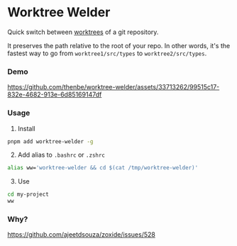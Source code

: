 # Worktree Welder

Quick switch between [worktrees](https://git-scm.com/docs/git-worktree) of a git repository.

It preserves the path relative to the root of your repo. In other words, it's the fastest way to go from `worktree1/src/types` to `worktree2/src/types`.

### Demo

https://github.com/thenbe/worktree-welder/assets/33713262/99515c17-832e-4682-913e-6d85169147df

### Usage

1. Install

```bash
pnpm add worktree-welder -g
```

2. Add alias to `.bashrc` or `.zshrc`

```bash
alias ww='worktree-welder && cd $(cat /tmp/worktree-welder)'
```

3. Use

```bash
cd my-project
ww
```

### Why?

https://github.com/ajeetdsouza/zoxide/issues/528
